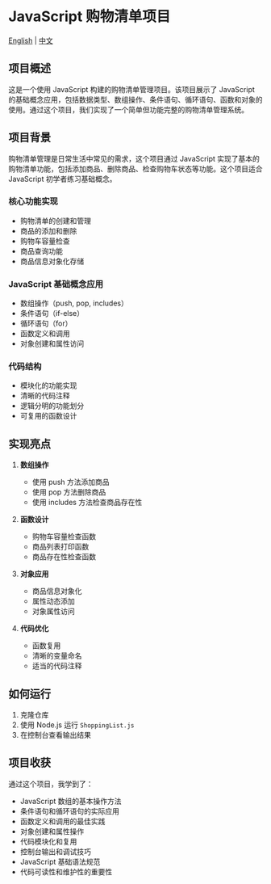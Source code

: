 # JavaScript 购物清单项目

[English](README.md) | [中文](README.zh.md)

## 项目概述

这是一个使用 JavaScript 构建的购物清单管理项目。该项目展示了 JavaScript 的基础概念应用，包括数据类型、数组操作、条件语句、循环语句、函数和对象的使用。通过这个项目，我们实现了一个简单但功能完整的购物清单管理系统。

## 项目背景

购物清单管理是日常生活中常见的需求，这个项目通过 JavaScript 实现了基本的购物清单功能，包括添加商品、删除商品、检查购物车状态等功能。这个项目适合 JavaScript 初学者练习基础概念。

### 核心功能实现

- 购物清单的创建和管理
- 商品的添加和删除
- 购物车容量检查
- 商品查询功能
- 商品信息对象化存储

### JavaScript 基础概念应用

- 数组操作（push, pop, includes）
- 条件语句（if-else）
- 循环语句（for）
- 函数定义和调用
- 对象创建和属性访问

### 代码结构

- 模块化的功能实现
- 清晰的代码注释
- 逻辑分明的功能划分
- 可复用的函数设计

## 实现亮点

1. **数组操作**

   - 使用 push 方法添加商品
   - 使用 pop 方法删除商品
   - 使用 includes 方法检查商品存在性

2. **函数设计**

   - 购物车容量检查函数
   - 商品列表打印函数
   - 商品存在性检查函数

3. **对象应用**

   - 商品信息对象化
   - 属性动态添加
   - 对象属性访问

4. **代码优化**
   - 函数复用
   - 清晰的变量命名
   - 适当的代码注释

## 如何运行

1. 克隆仓库
2. 使用 Node.js 运行 `ShoppingList.js`
3. 在控制台查看输出结果

## 项目收获

通过这个项目，我学到了：

- JavaScript 数组的基本操作方法
- 条件语句和循环语句的实际应用
- 函数定义和调用的最佳实践
- 对象创建和属性操作
- 代码模块化和复用
- 控制台输出和调试技巧
- JavaScript 基础语法规范
- 代码可读性和维护性的重要性
